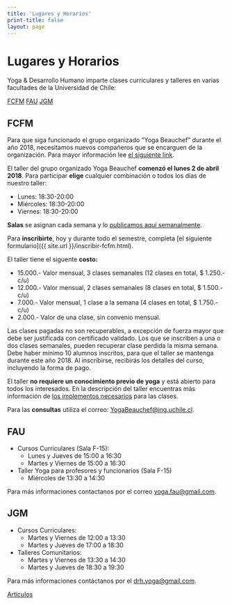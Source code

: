 ```yaml
---
title: 'Lugares y Horarios'
print-title: false
layout: page
---
```

# Lugares y Horarios

Yoga & Desarrollo Humano imparte clases curriculares y talleres en varias facultades de la Universidad de Chile:

<a name="fcfm-jump"></a>
<p class="text-center">
<a class="btn btn-default" href="#fcfm-jump" role="button">FCFM</a>
<a class="btn btn-default" href="#fau-jump" role="button">FAU</a>
<a class="btn btn-default" href="#jgm-jump" role="button">JGM</a>
</p>


## FCFM

<!-- El taller del grupo organizado Yoga Beauchef **ya terminó en noviembre 2017**. Para las **consultas** utiliza el correo: [YogaBeauchef@ing.uchile.cl](mailto:YogaBeauchef@ing.uchile.cl?subject=Pregunta%20desde%20web%20Yoga%20Beauchef). -->

<div class="alert alert-danger" role="alert"> <span class="glyphicon
glyphicon-exclamation-sign" aria-hidden="true"></span> Para que siga
funcionado el grupo organizado “Yoga Beauchef” durante el año 2018,
necesitamos nuevos compañeros que se encarguen de la
organización. Para mayor información lee <a href="{% post_url 2018-01-14-nuevos-companeros %}">el siguiente link</a>.</div>

El taller del grupo organizado Yoga Beauchef **comenzó el lunes 2 de abril 2018**. Para participar **elige** cualquier combinación o todos los días de nuestro taller:

 - Lunes: 18:30-20:00
 - Miércoles: 18:30-20:00
 - Viernes: 18:30-20:00

**Salas** se asignan cada semana y lo [publicamos aquí semanalmente](fcfm-salas.md).

Para **inscribirte**, hoy y durante todo el semestre, completa [el siguiente formulario]({{ site.url }}/inscribir-fcfm.html).

<a name="fau-jump"></a>
El taller tiene el siguente **costo:**

- 15.000.- Valor mensual, 3 clases semanales (12 clases en total, $ 1.250.- c/u)
- 12.000.- Valor mensual, 2 clases semanales (8 clases en total, $ 1.500.- c/u)
-  7.000.- Valor mensual, 1 clase a la semana (4 clases en total, $ 1.750.- c/u)
-  2.000.- Valor de una clase, sin convenio mensual.

Las clases pagadas no son recuperables, a excepción de fuerza mayor que debe ser justificada con certificado validado. Los que se inscriben a una o dos clases semanales, pueden recuperar clase perdida la misma semana. Debe haber mínimo 10 alumnos inscritos, para que el taller se mantenga durante este año 2018. Al inscribirse, recibirás los detalles del curso, incluyendo la forma de pago.

El taller **no requiere un conocimiento previo de yoga** y está abierto para todos los interesados. En la descripción del taller encuentras más información de [los implementos necesarios](taller#implementos) para las clases.

Para las **consultas** utiliza el correo: [YogaBeauchef@ing.uchile.cl](mailto:YogaBeauchef@ing.uchile.cl?subject=Pregunta%20desde%20web%20Yoga%20Beauchef).

<!-- <p class="text-center"> -->
<!-- <img src="{{ site.url }}/assets/img/person/juraj.jpg" -->
<!-- class="img-responsive img-thumbnail" alt="Juraj Kubelka" width="100" -->
<!-- height="100" /><br /> -->
<!-- Juraj -->
<!-- </p> -->


## FAU

- Cursos Curriculares (Sala F-15):
   - Lunes y Jueves de 15:00 a 16:30
   - Martes y Viernes de 15:00 a 16:30
- Taller Yoga para profesores y funcionarios (Sala F-15)
   - Miércoles de 13:30 a 14:30

<a name="jgm-jump"></a>
 Para más informaciones contactanos por el correo [yoga.fau@gmail.com](mailto:yoga.fau@gmail.com?subject=Pregunta%20desde%20web%20Yoga%20Beauchef).


## JGM


- Cursos Curriculares:
  - Martes y Viernes de 12:00 a 13:30
  - Martes y Jueves de 17:00 a 18:30
- Talleres Comunitarios:
   - Martes y Viernes de 13:30 a 14:30 
   - Martes y Jueves de 18:30 a 19:30

Para más informaciones contáctanos por el [drh.yoga@gmail.com](mailto:drh.yoga@gmail.com?subject=Pregunta%20desde%20web%20Yoga%20Beauchef).

<p class="text-center">
<a class="btn btn-primary btn-lg" href="articulos.html" role="button">Artículos</a>
</p>
